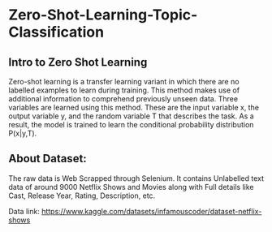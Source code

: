 # Zero-Shot-Learning-Topic-Classification

## Intro to Zero Shot Learning
Zero-shot learning is a transfer learning variant in which there are no labelled examples to learn during training. This method makes use of additional information to comprehend previously unseen data. Three variables are learned using this method. These are the input variable x, the output variable y, and the random variable T that describes the task. As a result, the model is trained to learn the conditional probability distribution P(x|y,T).

## About Dataset:
The raw data is Web Scrapped through Selenium. It contains Unlabelled text data of around 9000 Netflix Shows and Movies along with Full details like Cast, Release Year, Rating, Description, etc.

Data link: https://www.kaggle.com/datasets/infamouscoder/dataset-netflix-shows
